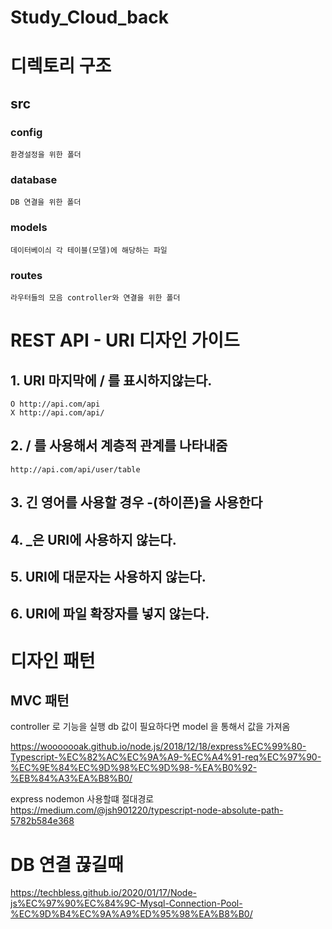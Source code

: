 # Study_Cloud_back

# 디렉토리 구조
## src 
### config
```
환경설정을 위한 폴더
```
### database
```
DB 연결을 위한 폴더
```

### models
```
데이터베이싀 각 테이블(모델)에 해당하는 파일
```

### routes
```
라우터들의 모음 controller와 연결을 위한 폴더
```

# REST API - URI 디자인 가이드

## 1. URI 마지막에 / 를 표시하지않는다.
```
O http://api.com/api
X http://api.com/api/
```

## 2. / 를 사용해서 계층적 관계를 나타내줌
```
http://api.com/api/user/table
```

## 3. 긴 영어를 사용할 경우 -(하이픈)을 사용한다

## 4. _은 URI에 사용하지 않는다.

## 5. URI에 대문자는 사용하지 않는다.

## 6. URI에 파일 확장자를 넣지 않는다.


# 디자인 패턴
## MVC 패턴
controller 로 기능을 실행
db 값이 필요하다면 model 을 통해서 값을 가져옴

https://wooooooak.github.io/node.js/2018/12/18/express%EC%99%80-Typescript-%EC%82%AC%EC%9A%A9-%EC%A4%91-req%EC%97%90-%EC%9E%84%EC%9D%98%EC%9D%98-%EA%B0%92-%EB%84%A3%EA%B8%B0/


express nodemon 사용할떄 절대경로
https://medium.com/@jsh901220/typescript-node-absolute-path-5782b584e368


# DB 연결 끊길때
https://techbless.github.io/2020/01/17/Node-js%EC%97%90%EC%84%9C-Mysql-Connection-Pool-%EC%9D%B4%EC%9A%A9%ED%95%98%EA%B8%B0/
